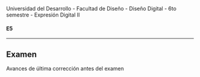 Universidad del Desarrollo - Facultad de Diseño - Diseño Digital - 6to semestre - Expresión Digital II

#### E5

------

## Examen

Avances de última corrección antes del examen
